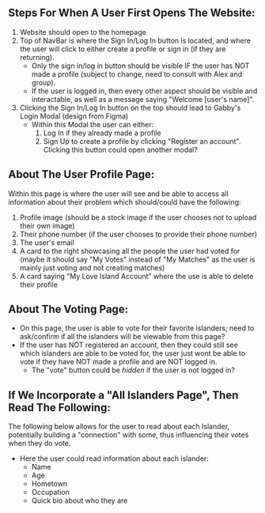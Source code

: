 ## Steps For When A User First Opens The Website:
1. Website should open to the homepage
2. Top of NavBar is where the Sign In/Log In button is located, and where the user will click to either create a profile or sign in (if they are returning).
    - Only the sign in/log in button should be visible IF the user has NOT made a profile (subject to change, need to consult with Alex and group).
    - If the user is logged in, then every other aspect should be visible and interactable, as well as a message saying "Welcome [user's name]".
3. Clicking the Sign In/Log In button on the top should lead to Gabby's Login Modal (design from Figma)
    - Within this Modal the user can either:
        1. Log In if they already made a profile
        2. Sign Up to create a profile by clicking "Register an account". Clicking this button could open another modal?

## About The User Profile Page:
Within this page is where the user will see and be able to access all information about their problem which should/could have the following:
1. Profile image (should be a stock image if the user chooses not to upload their own image)
2. Their phone number (if the user chooses to provide their phone number)
3. The user's email
4. A card to the right showcasing all the people the user had voted for (maybe it should say "My Votes" instead of "My Matches" as the user is mainly just voting and not creating matches)
5. A card saying "My Love Island Account" where the use is able to delete their profile

## About The Voting Page:
- On this page, the user is able to vote for their favorite islanders; need to ask/confirm if all the islanders will be viewable from this page? 
- If the user has NOT registered an account, then they could still see which islanders are able to be voted for, the user just wont be able to vote if they have NOT made a profile and are NOT logged in. 
    - The "vote" button could be *hidden* if the user is not logged in?

## If We Incorporate a "All Islanders Page", Then Read The Following:
The following below allows for the user to read about each Islander, potentially building a "connection" with some, thus influencing their votes when they do vote.
- Here the user could read information about each islander:
    - Name
    - Age
    - Hometown
    - Occupation
    - Quick bio about who they are